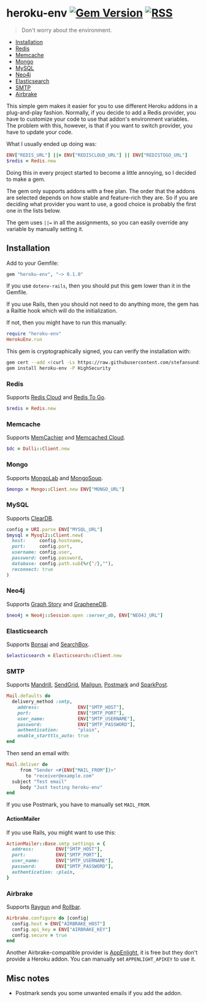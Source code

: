 # heroku-env [![Gem Version](https://badge.fury.io/rb/heroku-env.svg)](https://rubygems.org/gems/heroku-env) [![RSS](https://stefansundin.github.io/img/feed.png)](https://github.com/stefansundin/heroku-env/releases.atom)

> Don't worry about the environment.

- [Installation](#installation)
- [Redis](#redis)
- [Memcache](#memcache)
- [Mongo](#mongo)
- [MySQL](#mysql)
- [Neo4j](#neo4j)
- [Elasticsearch](#elasticsearch)
- [SMTP](#smtp)
- [Airbrake](#airbrake)

This simple gem makes it easier for you to use different Heroku addons in a plug-and-play fashion. Normally, if you decide to add a Redis provider, you have to customize your code to use that addon's environment variables. The problem with this, however, is that if you want to switch provider, you have to update your code.

What I usually ended up doing was:

```ruby
ENV["REDIS_URL"] ||= ENV["REDISCLOUD_URL"] || ENV["REDISTOGO_URL"]
$redis = Redis.new
```

Doing this in every project started to become a little annoying, so I decided to make a gem.

The gem only supports addons with a free plan. The order that the addons are selected depends on how stable and feature-rich they are. So if you are deciding what provider you want to use, a good choice is probably the first one in the lists below.

The gem uses `||=` in all the assignments, so you can easily override any variable by manually setting it.


## Installation

Add to your Gemfile:

```ruby
gem "heroku-env", "~> 0.1.0"
```

If you use `dotenv-rails`, then you should put this gem lower than it in the Gemfile.

If you use Rails, then you should not need to do anything more, the gem has a Railtie hook which will do the initialization.

If not, then you might have to run this manually:

```ruby
require "heroku-env"
HerokuEnv.run
```

This gem is cryptographically signed, you can verify the installation with:

```bash
gem cert --add <(curl -Ls https://raw.githubusercontent.com/stefansundin/heroku-env/master/certs/stefansundin.pem)
gem install heroku-env -P HighSecurity
```


### Redis

Supports [Redis Cloud](https://elements.heroku.com/addons/rediscloud) and [Redis To Go](https://elements.heroku.com/addons/redistogo).

```ruby
$redis = Redis.new
```

### Memcache

Supports [MemCachier](https://elements.heroku.com/addons/memcachier) and [Memcached Cloud](https://elements.heroku.com/addons/memcachedcloud).

```ruby
$dc = Dalli::Client.new
```

### Mongo

Supports [MongoLab](https://elements.heroku.com/addons/mongolab) and [MongoSoup](https://elements.heroku.com/addons/mongosoup).

```ruby
$mongo = Mongo::Client.new ENV["MONGO_URL"]
```

### MySQL

Supports [ClearDB](https://elements.heroku.com/addons/cleardb).

```ruby
config = URI.parse ENV["MYSQL_URL"]
$mysql = Mysql2::Client.new(
  host:     config.hostname,
  port:     config.port,
  username: config.user,
  password: config.password,
  database: config.path.sub(%r{^/},""),
  reconnect: true
)
```

### Neo4j

Supports [Graph Story](https://elements.heroku.com/addons/graphstory) and [GrapheneDB](https://elements.heroku.com/addons/graphenedb).

```ruby
$neo4j = Neo4j::Session.open :server_db, ENV["NEO4J_URL"]
```

### Elasticsearch

Supports [Bonsai](https://elements.heroku.com/addons/bonsai) and [SearchBox](https://elements.heroku.com/addons/searchbox).

```ruby
$elasticsearch = Elasticsearch::Client.new
```

### SMTP

Supports [Mandrill](https://elements.heroku.com/addons/mandrill), [SendGrid](https://elements.heroku.com/addons/sendgrid), [Mailgun](https://elements.heroku.com/addons/mailgun), [Postmark](https://elements.heroku.com/addons/postmark) and [SparkPost](https://elements.heroku.com/addons/sparkpost).

```ruby
Mail.defaults do
  delivery_method :smtp,
    address:              ENV["SMTP_HOST"],
    port:                 ENV["SMTP_PORT"],
    user_name:            ENV["SMTP_USERNAME"],
    password:             ENV["SMTP_PASSWORD"],
    authentication:       "plain",
    enable_starttls_auto: true
end
```

Then send an email with:

```ruby
Mail.deliver do
     from "Sender <#{ENV["MAIL_FROM"]}>"
       to "receiver@example.com"
  subject "Test email"
     body "Just testing heroku-env"
end
```

If you use Postmark, you have to manually set `MAIL_FROM`.

#### ActionMailer

If you use Rails, you might want to use this:

```ruby
ActionMailer::Base.smtp_settings = {
  address:        ENV["SMTP_HOST"],
  port:           ENV["SMTP_PORT"],
  user_name:      ENV["SMTP_USERNAME"],
  password:       ENV["SMTP_PASSWORD"],
  authentication: :plain,
}
```

### Airbrake

Supports [Raygun](https://elements.heroku.com/addons/raygun) and [Rollbar](https://elements.heroku.com/addons/rollbar).

```ruby
Airbrake.configure do |config|
  config.host = ENV["AIRBRAKE_HOST"]
  config.api_key = ENV["AIRBRAKE_KEY"]
  config.secure = true
end
```

Another Airbrake-compatible provider is [AppEnlight](https://appenlight.com/), it is free but they don't provide a Heroku addon. You can manually set `APPENLIGHT_APIKEY` to use it.


## Misc notes

- Postmark sends you some unwanted emails if you add the addon.
